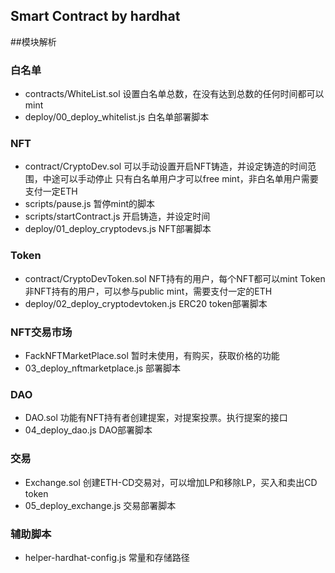 ## Smart Contract by hardhat

##模块解析
### 白名单
- contracts/WhiteList.sol
设置白名单总数，在没有达到总数的任何时间都可以mint
- deploy/00_deploy_whitelist.js 
白名单部署脚本

### NFT 
- contract/CryptoDev.sol 
可以手动设置开启NFT铸造，并设定铸造的时间范围，中途可以手动停止
只有白名单用户才可以free mint，非白名单用户需要支付一定ETH
- scripts/pause.js
暂停mint的脚本
- scripts/startContract.js
开启铸造，并设定时间
- deploy/01_deploy_cryptodevs.js
NFT部署脚本

### Token 
- contract/CryptoDevToken.sol 
NFT持有的用户，每个NFT都可以mint Token 
非NFT持有的用户，可以参与public mint，需要支付一定的ETH
- deploy/02_deploy_cryptodevtoken.js
ERC20 token部署脚本

### NFT交易市场
- FackNFTMarketPlace.sol 
暂时未使用，有购买，获取价格的功能
- 03_deploy_nftmarketplace.js 
部署脚本

### DAO
- DAO.sol 
功能有NFT持有者创建提案，对提案投票。执行提案的接口
- 04_deploy_dao.js
DAO部署脚本

### 交易
- Exchange.sol
创建ETH-CD交易对，可以增加LP和移除LP，买入和卖出CD token 
- 05_deploy_exchange.js
交易部署脚本


### 辅助脚本
- helper-hardhat-config.js 
常量和存储路径

